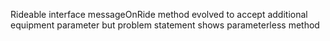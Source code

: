 Rideable interface messageOnRide method evolved to accept additional equipment parameter but problem statement shows parameterless method

